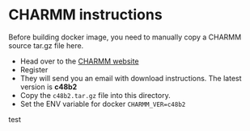 # CHARMM instructions

Before building docker image, you need to manually copy a CHARMM source tar.gz file here.

- Head over to the [CHARMM website](https://academiccharmm.org/)
- Register
- They will send you an email with download instructions.
  The latest version is **c48b2**
- Copy the `c48b2.tar.gz` file into this directory.
- Set the ENV variable for docker `CHARMM_VER=c48b2`

test